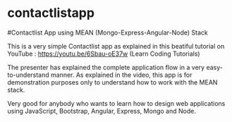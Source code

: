 # contactlistapp

#Contactlist App using MEAN (Mongo-Express-Angular-Node) Stack

This is a very simple Contactlist app as explained in this beatiful tutorial on YouTube : https://youtu.be/6Sbau-oE37w (Learn Coding Tutorials)

The presenter has explained the complete application flow in a very easy-to-understand manner. As explained in the video, this app is for demonstration purposes only to understand how to work with the MEAN stack.

Very good for anybody who wants to learn how to design web applications using JavaScript, Bootstrap, Angular, Express, Mongo and Node.
